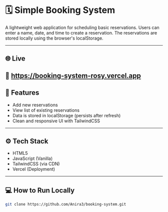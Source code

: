 # 🗓️ Simple Booking System

A lightweight web application for scheduling basic reservations. Users can enter a name, date, and time to create a reservation. The reservations are stored locally using the browser's localStorage.

---

## 🌐 Live

🔗 https://booking-system-rosy.vercel.app
---

## 🧩 Features

- Add new reservations
- View list of existing reservations
- Data is stored in localStorage (persists after refresh)
- Clean and responsive UI with TailwindCSS

---

## ⚙️ Tech Stack

- HTML5
- JavaScript (Vanilla)
- TailwindCSS (via CDN)
- Vercel (Deployment)

---

## 💻 How to Run Locally

```bash
git clone https://github.com/Anira3/booking-system.git

